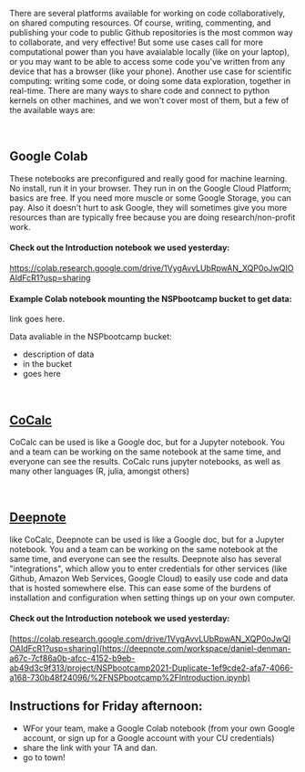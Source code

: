 There are several platforms available for working on code collaboratively, on shared computing resources. Of course, writing, commenting, and publishing your code to public Github repositories is the most common way to collaborate, and very effective! But some use cases call for more computational power than you have avaialable locally (like on your laptop), or you may want to be able to access some code you've written from any device that has a browser (like your phone). Another use case for scientific computing: writing some code, or doing some data exploration, together in real-time. There are many ways to share code and connect to python kernels on other machines, and we won't cover most of them, but a few of the available ways are:

<br>

## Google Colab 
These notebooks are preconfigured and really good for machine learning. No install, run it in your browser. They run in on the Google Cloud Platform; basics are free. If you need more muscle or some Google Storage, you can pay. Also it doesn't hurt to ask Google, they will sometimes give you more resources than are typically free because you are doing research/non-profit work. 

#### Check out the Introduction notebook we used yesterday:
https://colab.research.google.com/drive/1VygAvvLUbRpwAN_XQP0oJwQIOAIdFcR1?usp=sharing

#### Example Colab notebook mounting the NSPbootcamp bucket to get data:
link goes here. 

Data avaliable in the NSPbootcamp bucket:
- description of data
- in the bucket
- goes here

<br>

## [CoCalc](https://cocalc.com/)
CoCalc can be used is like a Google doc, but for a Jupyter notebook. You and a team can be working on the same notebook at the same time, and everyone can see the results. CoCalc runs jupyter notebooks, as well as many other languages (R, julia, amongst others)

<br>

## [Deepnote](https://deepnote.com)
like CoCalc, Deepnote can be used is like a Google doc, but for a Jupyter notebook. You and a team can be working on the same notebook at the same time, and everyone can see the results. Deepnote also has several "integrations", which allow you to enter credentials for other services (like Github, Amazon Web Services, Google Cloud) to easily use code and data that is hosted somewhere else. This can ease some of the burdens of installation and configuration when setting things up on your own computer. 

#### Check out the Introduction notebook we used yesterday:
[https://colab.research.google.com/drive/1VygAvvLUbRpwAN_XQP0oJwQIOAIdFcR1?usp=sharing](https://deepnote.com/workspace/daniel-denman-a67c-7cf86a0b-afcc-4152-b9eb-ab49d3c9f313/project/NSPbootcamp2021-Duplicate-1ef9cde2-afa7-4066-a168-730b48f24096/%2FNSPbootcamp%2FIntroduction.ipynb)

## Instructions for Friday afternoon:
- WFor your team, make a Google Colab notebook (from your own Google account, or sign up for a Google account with your CU credentials)
- share the link with your TA and dan. 
- go to town!
